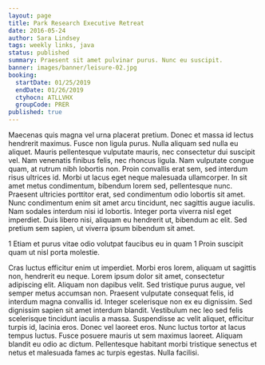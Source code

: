 ```yaml
---
layout: page
title: Park Research Executive Retreat
date: 2016-05-24
author: Sara Lindsey
tags: weekly links, java
status: published
summary: Praesent sit amet pulvinar purus. Nunc eu suscipit.
banner: images/banner/leisure-02.jpg
booking:
  startDate: 01/25/2019
  endDate: 01/26/2019
  ctyhocn: ATLLVHX
  groupCode: PRER
published: true
---
```

Maecenas quis magna vel urna placerat pretium. Donec et massa id lectus hendrerit maximus. Fusce non ligula purus. Nulla aliquam sed nulla eu aliquet. Mauris pellentesque vulputate mauris, nec consectetur dui suscipit vel. Nam venenatis finibus felis, nec rhoncus ligula. Nam vulputate congue quam, at rutrum nibh lobortis non. Proin convallis erat sem, sed interdum risus ultrices id. Morbi ut lacus eget neque malesuada ullamcorper. In sit amet metus condimentum, bibendum lorem sed, pellentesque nunc. Praesent ultricies porttitor erat, sed condimentum odio lobortis sit amet. Nunc condimentum enim sit amet arcu tincidunt, nec sagittis augue iaculis. Nam sodales interdum nisi id lobortis. Integer porta viverra nisl eget imperdiet. Duis libero nisi, aliquam eu hendrerit ut, bibendum ac elit. Sed pretium sem sapien, ut viverra ipsum bibendum sit amet.

1 Etiam et purus vitae odio volutpat faucibus eu in quam
1 Proin suscipit quam ut nisl porta molestie.

Cras luctus efficitur enim ut imperdiet. Morbi eros lorem, aliquam ut sagittis non, hendrerit eu neque. Lorem ipsum dolor sit amet, consectetur adipiscing elit. Aliquam non dapibus velit. Sed tristique purus augue, vel semper metus accumsan non. Praesent vulputate consequat felis, id interdum magna convallis id. Integer scelerisque non ex eu dignissim. Sed dignissim sapien sit amet interdum blandit. Vestibulum nec leo sed felis scelerisque tincidunt iaculis a massa. Suspendisse ac velit aliquet, efficitur turpis id, lacinia eros. Donec vel laoreet eros. Nunc luctus tortor at lacus tempus luctus. Fusce posuere mauris ut sem maximus laoreet. Aliquam blandit eu odio ac dictum. Pellentesque habitant morbi tristique senectus et netus et malesuada fames ac turpis egestas. Nulla facilisi.
